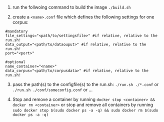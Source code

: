 1. run the follwoing command to build the image `./build.sh`

2. create a `<name>.conf` file which defines the following settings for one corpus:
```
#mandatory
file_settings="<path/to/settingsfile>" #if relative, relative to the run.sh!
data_output="<path/to/dataouput>" #if relative, relative to the run.sh!
port="<port>"

#optional
name_container="<name>"
data_corpus="<path/to/corpusdata>" #if relative, relative to the run.sh!
```
3. pass the path(s) to the configfile(s) to the run.sh:
`./run.sh ./*.conf` or `./run.sh ./conf/someconfig.conf` or ... 

<!-- 2. run the follwoing command to spawn a container
`./run.sh -s settings_netspeak.py -d ./ -p 4000 -o docker_output`
 
3. visit `localhost:4000/netspeak` -->

4. Stop and remove a container by running `docker stop <container> && docker rm <container>` or stop and remove all containers by running `sudo docker stop $(sudo docker ps -a -q) && sudo docker rm $(sudo docker ps -a -q)`
